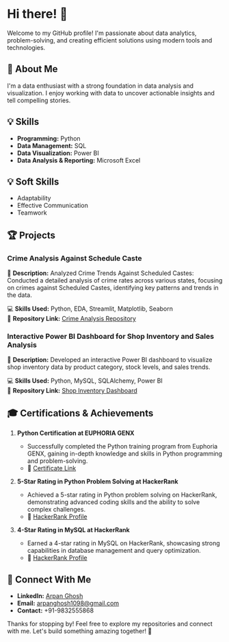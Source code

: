 # Hi there! 👋

Welcome to my GitHub profile! I'm passionate about data analytics, problem-solving, and creating efficient solutions using modern tools and technologies.

## 🤖 About Me
I'm a data enthusiast with a strong foundation in data analysis and visualization. I enjoy working with data to uncover actionable insights and tell compelling stories.

## 💡 Skills
- **Programming:** Python
- **Data Management:** SQL
- **Data Visualization:** Power BI
- **Data Analysis & Reporting:** Microsoft Excel

## 💡 Soft Skills
- Adaptability
- Effective Communication
- Teamwork

## 🏆 Projects
### Crime Analysis Against Schedule Caste
📌 **Description:**
Analyzed Crime Trends Against Scheduled Castes: Conducted a detailed analysis of crime rates across various states, focusing on crimes against Scheduled Castes, identifying key patterns and trends in the data.

💻 **Skills Used:** Python, EDA, Streamlit, Matplotlib, Seaborn  
🔗 **Repository Link:** [Crime Analysis Repository](https://github.com/suhaneec/Recycle-Rangers_029)

### Interactive Power BI Dashboard for Shop Inventory and Sales Analysis
📌 **Description:**
Developed an interactive Power BI dashboard to visualize shop inventory data by product category, stock levels, and sales trends.

💻 **Skills Used:** Python, MySQL, SQLAlchemy, Power BI  
🔗 **Repository Link:** [Shop Inventory Dashboard](https://github.com/B41-DA-015-Data-Detectives/B41_DA_015_Data-Detectives)

## 🎓 Certifications & Achievements
1. **Python Certification at EUPHORIA GENX**
   - Successfully completed the Python training program from Euphoria GENX, gaining in-depth knowledge and skills in Python programming and problem-solving.
   - 📜 [Certificate Link](https://drive.google.com/file/d/1HRkwT8RhL3hMKvw-SJqG3etptZyLNYye/view?usp=drive_link)

2. **5-Star Rating in Python Problem Solving at HackerRank**
   - Achieved a 5-star rating in Python problem solving on HackerRank, demonstrating advanced coding skills and the ability to solve complex challenges.
   - 🌟 [HackerRank Profile](https://www.hackerrank.com/profile/arpanghosh1098)

3. **4-Star Rating in MySQL at HackerRank**
   - Earned a 4-star rating in MySQL on HackerRank, showcasing strong capabilities in database management and query optimization.
   - 🌟 [HackerRank Profile](https://www.hackerrank.com/profile/arpanghosh1098)

## 🔗 Connect With Me
- **LinkedIn:** [Arpan Ghosh](www.linkedin.com/in/arpan-ghosh-82b5b22b7)
- **Email:** [arpanghosh1098@gmail.com](mailto:arpanghosh1098@gmail.com)
- **Contact:** +91-9832555868

Thanks for stopping by! Feel free to explore my repositories and connect with me. Let's build something amazing together! 🚀





